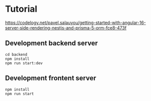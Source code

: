 # Tutorial

https://codelogy.net/pavel.salauyou/getting-started-with-angular-16-server-side-rendering-nestjs-and-prisma-5-orm-fce8-473f

## Development backend server

```
cd backend
npm install
npm run start:dev
```

## Development frontent server

```
npm install
npm run start
```
